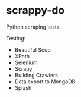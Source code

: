 # scrappy-do

Python scraping tests.

Testing:

- Beautiful Soup
- XPath
- Selenium
- Scrapy
- Building Crawlers
- Data export to MongoDB
- Splash
